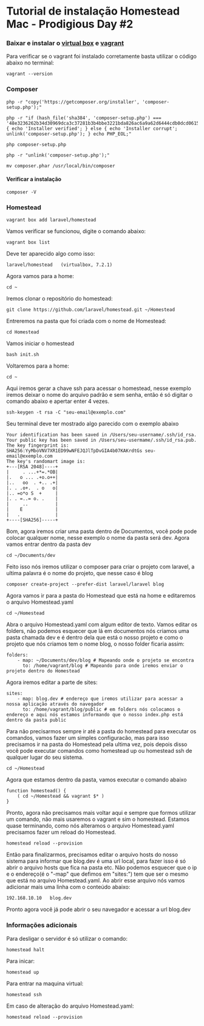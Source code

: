 # Tutorial de instalação Homestead Mac - Prodigious Day #2

### Baixar e instalar o [virtual box](https://www.virtualbox.org/wiki/Downloads) e [vagrant](https://www.vagrantup.com)

Para verificar se o vagrant foi instalado corretamente basta utilizar o código abaixo no terminal:
```
vagrant --version
```

### Composer
```
php -r "copy('https://getcomposer.org/installer', 'composer-setup.php');"
```
```
php -r "if (hash_file('sha384', 'composer-setup.php') === '48e3236262b34d30969dca3c37281b3b4bbe3221bda826ac6a9a62d6444cdb0dcd0615698a5cbe587c3f0fe57a54d8f5') { echo 'Installer verified'; } else { echo 'Installer corrupt'; unlink('composer-setup.php'); } echo PHP_EOL;"
```
```
php composer-setup.php
```
```
php -r "unlink('composer-setup.php');"
```
```
mv composer.phar /usr/local/bin/composer
```
#### Verificar a instalação
```
composer -V
```

### Homestead
```
vagrant box add laravel/homestead
```
Vamos verificar se funcionou, digite o comando abaixo:
```
vagrant box list
```
Deve ter aparecido algo como isso:
```
laravel/homestead   (virtualbox, 7.2.1)
```
Agora vamos para a home:
```
cd ~
```
Iremos clonar o repositório do homestead:
```
git clone https://github.com/laravel/homestead.git ~/Homestead
```
Entreremos na pasta que foi criada com o nome de Homestead:
```
cd Homestead
```
Vamos iniciar o homestead
```
bash init.sh
```
Voltaremos para a home:
```
cd ~
```
Aqui iremos gerar a chave ssh para acessar o homestead, nesse exemplo iremos deixar o nome do arquivo padrão e sem senha, então é só digitar o comando abaixo e apertar enter 4 vezes.
```
ssh-keygen -t rsa -C "seu-email@exemplo.com"
```
Seu terminal deve ter mostrado algo parecido com o exemplo abaixo
```
Your identification has been saved in /Users/seu-username/.ssh/id_rsa.
Your public key has been saved in /Users/seu-usermame/.ssh/id_rsa.pub.
The key fingerprint is:
SHA256:YyMboVNV7XR1ED99wNFEJQJlTpDvGIA4b07KAKrdtGs seu-email@exemplo.com
The key's randomart image is:
+---[RSA 2048]----+
|     . ...+*=.*OB|
|.   o ... .+o.o++|
|..   oo  . +.. .+|
|. . .o+.  . o   o|
|.. =o*o S  +     |
|. . =..= o. .    |
|     ..          |
|    E            |
|   .             |
+----[SHA256]-----+
```
Bom, agora iremos criar uma pasta dentro de Documentos, você pode pode colocar qualquer nome, nesse exemplo o nome da pasta será dev.
Agora vamos entrar dentro da pasta dev
```
cd ~/Documents/dev
```
Feito isso nós iremos utilizar o composer para criar o projeto com laravel, a ultima palavra é o nome do projeto, que nesse caso é blog
```
composer create-project --prefer-dist laravel/laravel blog
```
Agora vamos ir para a pasta do Homestead que está na home e editaremos o arquivo Homestead.yaml
```
cd ~/Homestead
```
Abra o arquivo Homestead.yaml com algum editor de texto. 
Vamos editar os folders, não podemos esquecer que lá em documentos nós criamos uma pasta chamada dev e é dentro dela que está o nosso projeto e como o projeto que nós criamos tem o nome blog, o nosso folder ficaria assim:
```
folders:
    - map: ~/Documents/dev/blog # Mapeando onde o projeto se encontra
      to: /home/vagrant/blog # Mapeando para onde iremos enviar o projeto dentro do Homestead
```
Agora iremos editar a parte de sites:
```
sites:
    - map: blog.dev # endereço que iremos utilizar para acessar a nossa aplicação através do navegador
      to: /home/vagrant/blog/public # em folders nós colocamos o endereço e aqui nós estamos informando que o nosso index.php está dentro da pasta public
```
Para não precisarmos sempre ir até a pasta do homestead para executar os comandos, vamos fazer um simples configuracão, mas para isso precisamos ir na pasta do Homestead pela ultima vez, pois depois disso você pode executar comandos como homestead up ou homestead ssh de qualquer lugar do seu sistema.
```
cd ~/Homestead
```
Agora que estamos dentro da pasta, vamos executar o comando abaixo
```
function homestead() {
    ( cd ~/Homestead && vagrant $* )
}
```
Pronto, agora não precisamos mais voltar aqui e sempre que formos utilizar um comando, não mais usaremos o vagrant e sim o homestead.
Estamos quase terminando, como nós alteramos o arquivo Homestead.yaml precisamos fazer um reload do Homestead.

```
homestead reload --provision
```
Então para finalizarmos, precisamos editar o arquivo hosts do nosso sistema para informar que blog.dev é uma url local, para fazer isso é só abrir o arquivo hosts que fica na pasta etc. Não podemos esquecer que o ip e o endereço(é o "-map" que defimos em "sites:") tem que ser o mesmo que está no arquivo Homestead.yaml. Ao abrir esse arquivo nós vamos adicionar mais uma linha com o conteúdo abaixo: 
```
192.168.10.10	blog.dev
```
Pronto agora você já pode abrir o seu navegador e acessar a url blog.dev
### Informações adicionais
Para desligar o servidor é só utilizar o comando:
```
homestead halt
```
Para inicar:
```
homestead up
```
Para entrar na maquina virtual:
```
homestead ssh
```
Em caso de alteração do arquivo Homestead.yaml:
```
homestead reload --provision
```




